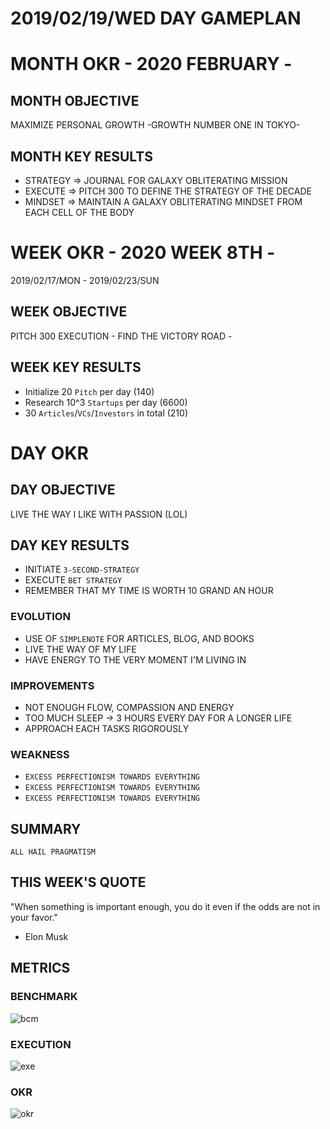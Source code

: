 # 2019/02/19/WED DAY GAMEPLAN

# MONTH OKR - 2020 FEBRUARY -

## MONTH OBJECTIVE

MAXIMIZE PERSONAL GROWTH -GROWTH NUMBER ONE IN TOKYO-

## MONTH KEY RESULTS

- STRATEGY => JOURNAL FOR GALAXY OBLITERATING MISSION
- EXECUTE => PITCH 300 TO DEFINE THE STRATEGY OF THE DECADE
- MINDSET => MAINTAIN A GALAXY OBLITERATING MINDSET FROM EACH CELL OF THE BODY

# WEEK OKR - 2020 WEEK 8TH -

2019/02/17/MON - 2019/02/23/SUN

## WEEK OBJECTIVE

PITCH 300 EXECUTION - FIND THE VICTORY ROAD -

## WEEK KEY RESULTS

- Initialize 20 `Pitch` per day (140)
- Research 10^3 `Startups` per day (6600)
- 30 `Articles`/`VCs`/`Investors` in total (210)

# DAY OKR

## DAY OBJECTIVE

LIVE THE WAY I LIKE WITH PASSION (LOL)

## DAY KEY RESULTS

- INITIATE `3-SECOND-STRATEGY`
- EXECUTE `BET STRATEGY`
- REMEMBER THAT MY TIME IS WORTH 10 GRAND AN HOUR

### EVOLUTION

- USE OF `SIMPLENOTE` FOR ARTICLES, BLOG, AND BOOKS
- LIVE THE WAY OF MY LIFE
- HAVE ENERGY TO THE VERY MOMENT I'M LIVING IN

### IMPROVEMENTS

- NOT ENOUGH FLOW, COMPASSION AND ENERGY
- TOO MUCH SLEEP -> 3 HOURS EVERY DAY FOR A LONGER LIFE
- APPROACH EACH TASKS RIGOROUSLY

### WEAKNESS

- `EXCESS PERFECTIONISM TOWARDS EVERYTHING`
- `EXCESS PERFECTIONISM TOWARDS EVERYTHING`
- `EXCESS PERFECTIONISM TOWARDS EVERYTHING`

## SUMMARY

`ALL HAIL PRAGMATISM`

## THIS WEEK'S QUOTE

"When something is important enough, you do it even if the odds are not in your favor."

- Elon Musk

## METRICS

### BENCHMARK

![bcm](https://docs.google.com/spreadsheets/d/e/2PACX-1vTpPWIAMTPfc-oKNewk1rz-IaLbIaBbYkntFbdDdH0vzeTMDLjzjPofa-U7Oq78bC5yWef3IJIJLQTt/pubchart?oid=777042324&format=image)

### EXECUTION

![exe](https://docs.google.com/spreadsheets/d/e/2PACX-1vSuOkMBga9caCj_-s5lCUpKAm_g709LCRHKXl1jlhRcQzJAA9hV7hijS-_kirwCgAH63fAOkKQ7a2PU/pubchart?oid=424799271&format=image)

### OKR

![okr](https://docs.google.com/spreadsheets/d/e/2PACX-1vQaIxVOhcTO9eL02wk2MaBiuWaxTblpsRkyjCjXV1HvozE_RHMsvMucpmmnw-PLkoBHvXUwpe_GHjNU/pubchart?oid=1541853998&format=image)
